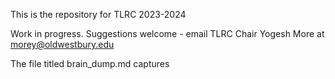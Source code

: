 This is the repository for TLRC 2023-2024

Work in progress. Suggestions welcome - email TLRC Chair Yogesh More at morey@oldwestbury.edu

The file titled brain_dump.md captures